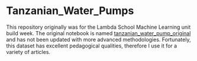 # Tanzanian_Water_Pumps

This repository originally was for the Lambda School Machine Learning unit build week. The original notebook is named [tanzanian_water_pump_original](tanzanian_water_pump_original.ipynb) and has not been updated with more advanced methodologies. Fortunately, this dataset has excellent pedagogical qualities, therefore I use it for a variety of articles. 
